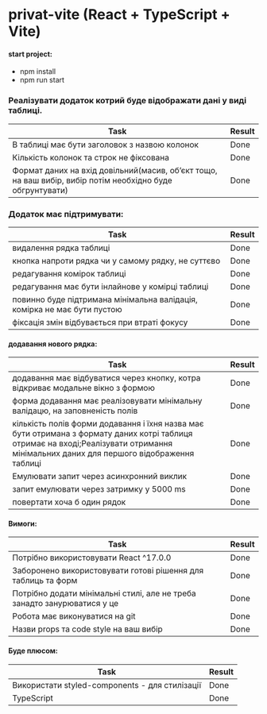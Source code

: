 # privat-vite (React + TypeScript + Vite)

#### start project:
- npm install
- npm run start


### Реалізувати додаток котрий буде відображати дані у виді таблиці.
| Task  | Result |
| ------------- | ------------- |
| В таблиці має бути заголовок з назвою колонок  | Done  |
| Кількість колонок та строк не фіксована  | Done  |
| Формат даних на вхід довільний(масив, об’єкт тощо, на ваш вибір, вибір потім необхідно буде обгрунтувати)  | Done |

### Додаток має підтримувати:

| Task  | Result |
| ------------- | ------------- |
| видалення рядка таблиці  | Done |
| кнопка напроти рядка чи у самому рядку, не суттєво  | Done |
| редагування комірок таблиці  | Done |
| редагування має бути інлайнове у комірці таблиці  | Done |
| повинно буде підтримана мінімальна валідація, комірка не має бути пустою  | Done |
| фіксація змін відбувається при втраті фокусу  | Done |

#### додавання нового рядка:

| Task  | Result |
| ------------- | ------------- |
| додавання має відбуватися через кнопку, котра відкриває модальне вікно з формою  | Done |
| форма додавання має реалізовувати мінімальну валідацю, на заповненість полів  | Done |
| кількість полів форми додавання і їхня назва має бути отримана з формату даних котрі таблиця отримає на вході;Реалізувати отримання мінімальних даних для першого відображення таблиці  | Done |
| Емулювати запит через асинхронний виклик  | Done |
| запит емулювати через затримку у 5000 ms  | Done |
| повертати хоча б один рядок  | Done |

#### Вимоги:

| Task  | Result |
| ------------- | ------------- |
| Потрібно використовувати React ^17.0.0 | Done |
| Заборонено використовувати готові рішення для таблиць та форм | Done |
| Потрібно додати мінімальні стилі, але не треба занадто занурюватися у це | Done |
| Робота має виконуватися на git | Done |
| Назви props та code style на ваш вибір | Done |

#### Буде плюсом:

| Task  | Result |
| ------------- | ------------- |
| Використати styled-components - для стилізації | Done |
| TypeScript | Done |
